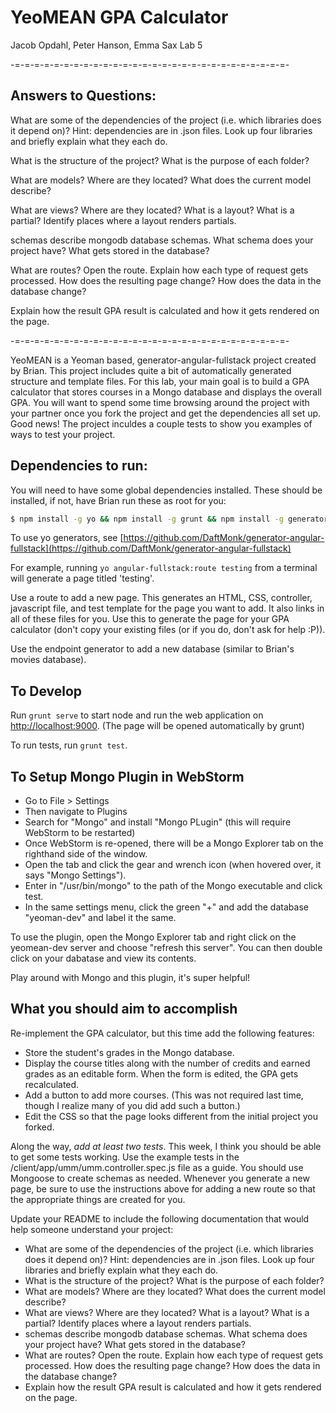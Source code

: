 YeoMEAN GPA Calculator
======================

Jacob Opdahl, Peter Hanson, Emma Sax
Lab 5

-=-=-=-=-=-=-=-=-=-=-=-=-=-=-=-=-=-=-=-=-=-=-=-=-=-=-=-=-
## Answers to Questions:
What are some of the dependencies of the project (i.e. which libraries does it depend on)? Hint: dependencies are in .json files. Look up four libraries and briefly explain what they each do.

What is the structure of the project? What is the purpose of each folder?

What are models? Where are they located? What does the current model describe?

What are views? Where are they located? What is a layout? What is a partial? Identify places where a layout renders partials.

schemas describe mongodb database schemas. What schema does your project have? What gets stored in the database?

What are routes? Open the route. Explain how each type of request gets processed. How does the resulting page change? How does the data in the database change?

Explain how the result GPA result is calculated and how it gets rendered on the page.

-=-=-=-=-=-=-=-=-=-=-=-=-=-=-=-=-=-=-=-=-=-=-=-=-=-=-=-=-

YeoMEAN is a Yeoman based, generator-angular-fullstack project created by Brian. This project includes quite a bit of automatically generated structure and template files. For this lab, your main goal is to build a GPA calculator that stores courses in a Mongo database and displays the overall GPA. You will want to spend some time browsing around the project with your partner once you fork the project and get the dependencies all set up. Good news! The project inculdes a couple tests to show you examples of ways to test your project.

## Dependencies to run:

You will need to have some global dependencies installed. These should be installed, if not, have Brian run these as root for you:

```sh
$ npm install -g yo && npm install -g grunt && npm install -g generator-angular-fullstack
```

To use yo generators, see [https://github.com/DaftMonk/generator-angular-fullstack](https://github.com/DaftMonk/generator-angular-fullstack)

For example, running ```yo angular-fullstack:route testing``` from a terminal will generate a page titled 'testing'.

Use a route to add a new page. This generates an HTML, CSS, controller, javascript file, and test template for the page you want to add. It also links in all of these files for you. Use this to generate the page for your GPA calculator (don't copy your existing files (or if you do, don't ask for help :P)).

Use the endpoint generator to add a new database (similar to Brian's movies database).

## To Develop

Run ```grunt serve``` to start node and run the web application on [http://localhost:9000](http://localhost:9000). (The page will be opened automatically by grunt)

To run tests, run ```grunt test```.

## To Setup Mongo Plugin in WebStorm

* Go to File > Settings
* Then navigate to Plugins
* Search for "Mongo" and install "Mongo PLugin" (this will require WebStorm to be restarted)
* Once WebStorm is re-opened, there will be a Mongo Explorer tab on the righthand side of the window.
* Open the tab and click the gear and wrench icon (when hovered over, it says "Mongo Settings").
* Enter in "/usr/bin/mongo" to the path of the Mongo executable and click test.
* In the same settings menu, click the green "+" and add the database "yeoman-dev" and label it the same.

To use the plugin, open the Mongo Explorer tab and right click on the yeomean-dev server and choose "refresh this server". You can then double click on your dabatase and view its contents.

Play around with Mongo and this plugin, it's super helpful!

## What you should aim to accomplish

Re-implement the GPA calculator, but this time add the following features:
* Store the student's grades in the Mongo database.
* Display the course titles along with the number of credits and earned grades as an editable form. When the form is edited, the GPA gets recalculated.
* Add a button to add more courses. (This was not required last time, though I realize many of you did add such a button.)
* Edit the CSS so that the page looks different from the initial project you forked.

Along the way, *add at least two tests*. This week, I think you should be able to get some tests working. Use the example tests in the /client/app/umm/umm.controller.spec.js file as a guide. You should use Mongoose to create schemas as needed. Whenever you generate a new page, be sure to use the instructions above for adding a new route so that the appropriate things are created for you.

Update your README to include the following documentation that would help someone understand your project:
* What are some of the dependencies of the project (i.e. which libraries does it depend on)? Hint: dependencies are in .json files. Look up four libraries and briefly explain what they each do.
* What is the structure of the project? What is the purpose of each folder?
* What are models? Where are they located? What does the current model describe?
* What are views? Where are they located? What is a layout? What is a partial? Identify places where a layout renders partials.
* schemas describe mongodb database schemas. What schema does your project have? What gets stored in the database?
* What are routes? Open the route. Explain how each type of request gets processed. How does the resulting page change? How does the data in the database change?
* Explain how the result GPA result is calculated and how it gets rendered on the page.